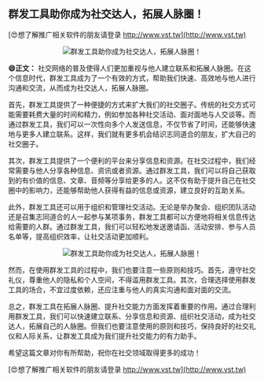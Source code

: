 ## **群发工具助你成为社交达人，拓展人脉圈！**

[😍想了解推广相关软件的朋友请登录 http://www.vst.tw](http://www.vst.tw)

 <center><img src="https://vst.tw/MP4/tuiguang/png/5.png" alt="群发工具助你成为社交达人，拓展人脉圈！"></center>

**😄正文：**
社交网络的普及使得人们更加重视与他人建立联系和拓展人脉圈。在这个信息时代，群发工具成为了一个有效的方式，帮助我们快速、高效地与他人进行沟通和交流，从而成为社交达人，拓展人脉圈。

首先，群发工具提供了一种便捷的方式来扩大我们的社交圈子。传统的社交方式可能需要耗费大量的时间和精力，例如参加各种社交活动、面对面地与人交谈等。而通过群发工具，我们可以一次性向多个人发送信息，不仅节省了时间，还能够快速地与更多人建立联系。这样，我们就有更多机会结识志同道合的朋友，扩大自己的社交圈子。

其次，群发工具提供了一个便利的平台来分享信息和资源。在社交过程中，我们经常需要与他人分享各种信息、资讯或者资源。通过群发工具，我们可以将自己获取到的有价值的信息、文章、音频等分享给更多的人。这不仅有助于提升自己在社交圈中的影响力，还能够帮助他人获得有益的信息或资源，建立良好的互助关系。

此外，群发工具还可以用于组织和管理社交活动。无论是举办聚会、组织团队活动还是召集志同道合的人一起参与某项事务，群发工具都可以方便地将相关信息传达给需要的人群。通过群发工具，我们可以轻松地发送邀请函、活动安排、参与人员名单等，提高组织效率，让社交活动更加顺利。

 <center><img src="https://vst.tw/MP4/tuiguang/png/8.png" alt="群发工具助你成为社交达人，拓展人脉圈！"></center>

然而，在使用群发工具的过程中，我们也要注意一些原则和技巧。首先，遵守社交礼仪，尊重他人的隐私和个人空间，不得滥用群发工具。其次，合理选择使用群发工具的场合，不宜过度依赖，还应注重与他人的真实沟通和面对面的交流。

总之，群发工具在拓展人脉圈、提升社交能力方面发挥着重要的作用。通过合理利用群发工具，我们可以快速建立联系、分享信息和资源、组织社交活动，成为社交达人，拓展自己的人脉圈。但我们也要注意使用的原则和技巧，保持良好的社交礼仪和人际关系，让群发工具成为我们提升社交能力的有力助手。

希望这篇文章对你有所帮助，祝你在社交领域取得更多的成功！

[😍想了解推广相关软件的朋友请登录 http://www.vst.tw](http://www.vst.tw)



